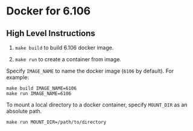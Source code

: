 # Docker for 6.106

## High Level Instructions

1. `make build` to build 6.106 docker image.

2. `make run` to create a container from image.

Specify `IMAGE_NAME` to name the docker image (`6106` by default). For example:

```
make build IMAGE_NAME=6106
make run IMAGE_NAME=6106
```

To mount a local directory to a docker container, specify `MOUNT_DIR` as an absolute path.

```
make run MOUNT_DIR=/path/to/directory
```
